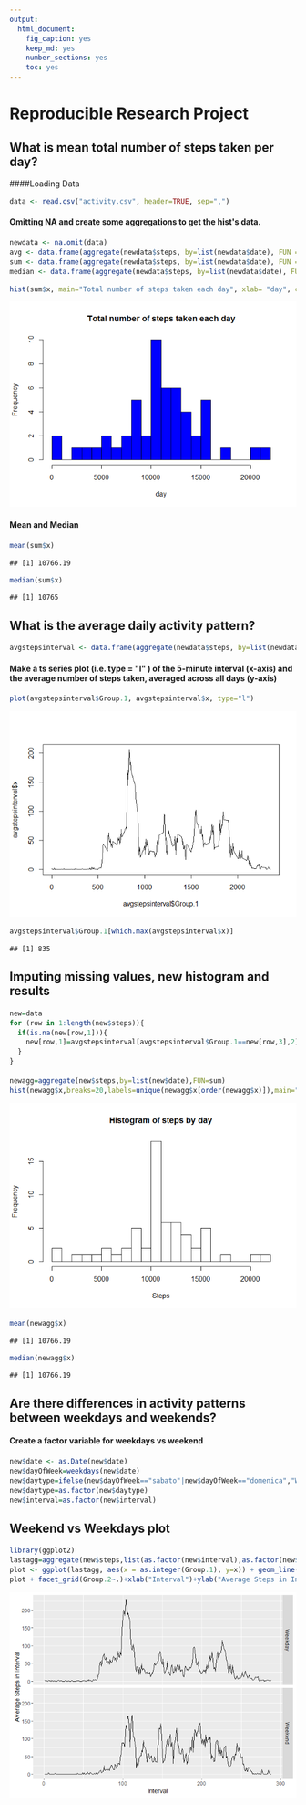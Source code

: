 ```yaml
---
output: 
  html_document: 
    fig_caption: yes
    keep_md: yes
    number_sections: yes
    toc: yes
---
```

# Reproducible Research Project


## What is mean total number of steps taken per day?

####Loading Data

```r
data <- read.csv("activity.csv", header=TRUE, sep=",")
```
#### Omitting NA and create some aggregations to get the hist's data.

```r
newdata <- na.omit(data)
avg <- data.frame(aggregate(newdata$steps, by=list(newdata$date), FUN = mean))
sum <- data.frame(aggregate(newdata$steps, by=list(newdata$date), FUN = sum))
median <- data.frame(aggregate(newdata$steps, by=list(newdata$date), FUN = median))
```

```r
hist(sum$x, main="Total number of steps taken each day", xlab= "day", col=c("blue"), breaks=20)
```

![plot of chunk unnamed-chunk-3](figure/unnamed-chunk-3-1.png) 
#### Mean and Median

```r
mean(sum$x)
```

```
## [1] 10766.19
```

```r
median(sum$x)
```

```
## [1] 10765
```
## What is the average daily activity pattern?

```r
avgstepsinterval <- data.frame(aggregate(newdata$steps, by=list(newdata$interval), FUN = mean))
```
#### Make a ts series plot (i.e.  type = "l" ) of the 5-minute interval (x-axis) and the average number of steps taken, averaged across all days (y-axis)

```r
plot(avgstepsinterval$Group.1, avgstepsinterval$x, type="l")
```

![plot of chunk unnamed-chunk-6](figure/unnamed-chunk-6-1.png) 

```r
avgstepsinterval$Group.1[which.max(avgstepsinterval$x)]
```

```
## [1] 835
```
## Imputing missing values, new histogram and results

```r
new=data
for (row in 1:length(new$steps)){
  if(is.na(new[row,1])){
    new[row,1]=avgstepsinterval[avgstepsinterval$Group.1==new[row,3],2]
  }
}

newagg=aggregate(new$steps,by=list(new$date),FUN=sum)
hist(newagg$x,breaks=20,labels=unique(newagg$x[order(newagg$x)]),main="Histogram of steps by day",xlab="Steps")
```

![plot of chunk unnamed-chunk-7](figure/unnamed-chunk-7-1.png) 

```r
mean(newagg$x)
```

```
## [1] 10766.19
```

```r
median(newagg$x)
```

```
## [1] 10766.19
```
## Are there differences in activity patterns between weekdays and weekends?
#### Create a factor variable for weekdays vs weekend

```r
new$date <- as.Date(new$date)
new$dayOfWeek=weekdays(new$date)
new$daytype=ifelse(new$dayOfWeek=="sabato"|new$dayOfWeek=="domenica","Weekend","Weekday")
new$daytype=as.factor(new$daytype)
new$interval=as.factor(new$interval)
```
## Weekend vs Weekdays plot

```r
library(ggplot2)
lastagg=aggregate(new$steps,list(as.factor(new$interval),as.factor(new$daytype)),mean)
plot <- ggplot(lastagg, aes(x = as.integer(Group.1), y=x)) + geom_line()
plot + facet_grid(Group.2~.)+xlab("Interval")+ylab("Average Steps in Interval")
```

![plot of chunk unnamed-chunk-9](figure/unnamed-chunk-9-1.png) 
